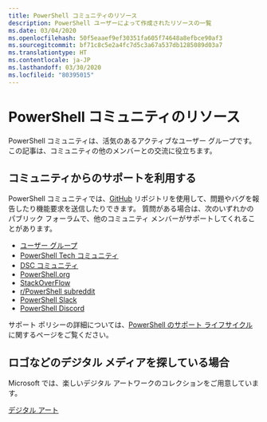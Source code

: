 ```yaml
---
title: PowerShell コミュニティのリソース
description: PowerShell ユーザーによって作成されたリソースの一覧
ms.date: 03/04/2020
ms.openlocfilehash: 50f5eaaef9ef30351fa605f74648a8efbce90af3
ms.sourcegitcommit: bf71c8c5e2a4fc7d5c3a67a537db1285089d03a7
ms.translationtype: HT
ms.contentlocale: ja-JP
ms.lasthandoff: 03/30/2020
ms.locfileid: "80395015"
---
```

# <a name="powershell-community-resources"></a>PowerShell コミュニティのリソース

PowerShell コミュニティは、活気のあるアクティブなユーザー グループです。 この記事は、コミュニティの他のメンバーとの交流に役立ちます。

## <a name="getting-support-from-the-community"></a>コミュニティからのサポートを利用する

PowerShell コミュニティでは、[GitHub](https://github.com/powershell/powershell/issues) リポジトリを使用して、問題やバグを報告したり機能要求を送信したりできます。 質問がある場合は、次のいずれかのパブリック フォーラムで、他のコミュニティ メンバーがサポートしてくれることがあります。

- [ユーザー グループ](https://aka.ms/psusergroup)
- [PowerShell Tech コミュニティ](https://techcommunity.microsoft.com/t5/PowerShell/ct-p/WindowsPowerShell)
- [DSC コミュニティ](https://dsccommunity.org/)
- [PowerShell.org](https://powershell.org/)
- [StackOverFlow](https://stackoverflow.com/questions/tagged/powershell)
- [r/PowerShell subreddit](https://www.reddit.com/r/PowerShell/)
- [PowerShell Slack](https://join.slack.com/t/powershell/shared_invite/enQtNjk2ODE4MTkxNTY4LWJlOTU3NzBiYWFiMjM3Mzg3M2E5OGJiNGE4YjVhODVlNWNlY2I2ZWRkNGY2NjE4MThiYTg4OWI5NjA4MDM3ZjQ)
- [PowerShell Discord](https://discord.gg/Ju25cw6)

サポート ポリシーの詳細については、[PowerShell のサポート ライフサイクル](/powershell/scripting/powershell-support-lifecycle)に関するページをご覧ください。

## <a name="looking-for-logos-and-other-digital-goodies"></a>ロゴなどのデジタル メディアを探している場合

Microsoft では、楽しいデジタル アートワークのコレクションをご用意しています。

[デジタル アート](/powershell/scripting/community/digital-art)

